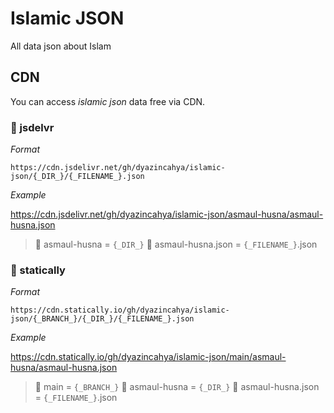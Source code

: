 # Islamic JSON
All data json about Islam

## CDN
You can access *islamic json* data free via CDN.

### 🚀 jsdelvr

*Format*

`https://cdn.jsdelivr.net/gh/dyazincahya/islamic-json/{_DIR_}/{_FILENAME_}.json`

*Example*

https://cdn.jsdelivr.net/gh/dyazincahya/islamic-json/asmaul-husna/asmaul-husna.json

> 📝 asmaul-husna = `{_DIR_}` 📝 asmaul-husna.json = `{_FILENAME_}`.json 

### 🚀 statically

*Format*

`https://cdn.statically.io/gh/dyazincahya/islamic-json/{_BRANCH_}/{_DIR_}/{_FILENAME_}.json`

*Example*

https://cdn.statically.io/gh/dyazincahya/islamic-json/main/asmaul-husna/asmaul-husna.json

> 📝 main = `{_BRANCH_}` 📝 asmaul-husna = `{_DIR_}` 📝 asmaul-husna.json = `{_FILENAME_}`.json
